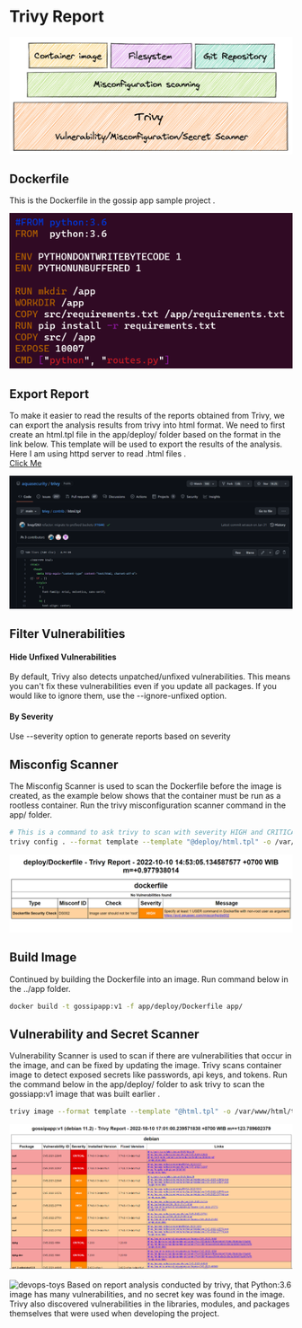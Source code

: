 # Trivy Report

![report-logo](../../images/report-trivy.png)

## Dockerfile

This is the Dockerfile in the gossip app sample project .

![dockerfile-before](../../images/dockerfilebefore-trivy.png)

## Export Report

To make it easier to read the results of the reports obtained from Trivy, we can export the analysis results from trivy into html format. We need to first create an html.tpl file in the app/deploy/ folder based on the format in the link below. This template will be used to export the results of the analysis. Here I am using httpd server to read .html files . <br />
[Click Me](https://github.com/aquasecurity/trivy/blob/main/contrib/html.tpl)

![template-report](../../images/templatereport-trivy.png)

## Filter Vulnerabilities

#### Hide Unfixed Vulnerabilities

By default, Trivy also detects unpatched/unfixed vulnerabilities. This means you can't fix these vulnerabilities even if you update all packages. If you would like to ignore them, use the --ignore-unfixed option.

#### By Severity

Use --severity option to generate reports based on severity

## Misconfig Scanner

The Misconfig Scanner is used to scan the Dockerfile before the image is created, as the example below shows that the container must be run as a rootless container.
Run the trivy misconfiguration scanner command in the app/ folder.

```bash
# This is a command to ask trivy to scan with severity HIGH and CRITICAL, in which the report results are exported using the html.tpl template that has been prepared previously.
trivy config . --format template --template "@deploy/html.tpl" -o /var/www/html/trivy/reportconfig.html --severity HIGH,CRITICAL
```

![missconfig-before](../../images/missconfigbefore-trivy.png)

## Build Image

Continued by building the Dockerfile into an image. Run command below in the ../app folder.

```bash
docker build -t gossipapp:v1 -f app/deploy/Dockerfile app/
```

## Vulnerability and Secret Scanner

Vulnerability Scanner is used to scan if there are vulnerabilities that occur in the image, and can be fixed by updating the image. Trivy scans container image to detect exposed secrets like passwords, api keys, and tokens. Run the command below in the app/deploy/ folder to ask trivy to scan the gossiapp:v1 image that was built earlier .

```bash
trivy image --format template --template "@html.tpl" -o /var/www/html/trivy//reportimagesecretpython.html --ignore-unfixed --severity HIGH,CRITICAL gossipapp:v1
```

![vuln-before](../../images/vulnbefore-trivy.png)
</br> </br>
![devops-toys](../images/vulnbefore1-trivy.png)
Based on report analysis conducted by trivy, that Python:3.6 image has many vulnerabilities, and no secret key was found in the image. Trivy also discovered vulnerabilities in the libraries, modules, and packages themselves that were used when developing the project.

